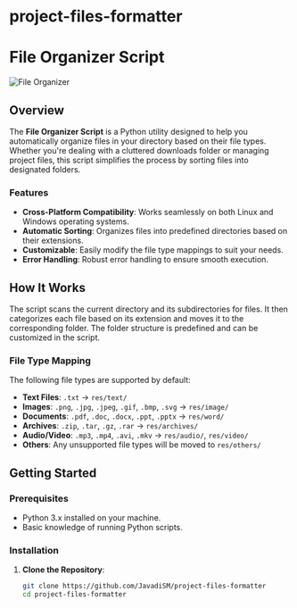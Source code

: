# project-files-formatter
# File Organizer Script  
![File Organizer](https://via.placeholder.com/800x200.png?text=File+Organizer+Script)  

## Overview  

The **File Organizer Script** is a Python utility designed to help you automatically organize files in your directory based on their file types. Whether you're dealing with a cluttered downloads folder or managing project files, this script simplifies the process by sorting files into designated folders.  

### Features  

- **Cross-Platform Compatibility**: Works seamlessly on both Linux and Windows operating systems.  
- **Automatic Sorting**: Organizes files into predefined directories based on their extensions.  
- **Customizable**: Easily modify the file type mappings to suit your needs.  
- **Error Handling**: Robust error handling to ensure smooth execution.  

## How It Works  

The script scans the current directory and its subdirectories for files. It then categorizes each file based on its extension and moves it to the corresponding folder. The folder structure is predefined and can be customized in the script.  

### File Type Mapping  

The following file types are supported by default:  

- **Text Files**: `.txt` → `res/text/`  
- **Images**: `.png`, `.jpg`, `.jpeg`, `.gif`, `.bmp`, `.svg` → `res/image/`  
- **Documents**: `.pdf`, `.doc`, `.docx`, `.ppt`, `.pptx` → `res/word/`  
- **Archives**: `.zip`, `.tar`, `.gz`, `.rar` → `res/archives/`  
- **Audio/Video**: `.mp3`, `.mp4`, `.avi`, `.mkv` → `res/audio/`, `res/video/`  
- **Others**: Any unsupported file types will be moved to `res/others/`  

## Getting Started  

### Prerequisites  

- Python 3.x installed on your machine.  
- Basic knowledge of running Python scripts.  

### Installation  

1. **Clone the Repository**:  
   ```bash  
   git clone https://github.com/JavadiSM/project-files-formatter
   cd project-files-formatter